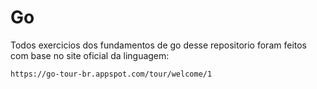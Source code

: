 # Go
Todos exercicios dos fundamentos de go desse repositorio foram feitos com base no site oficial da linguagem:
    
    https://go-tour-br.appspot.com/tour/welcome/1

